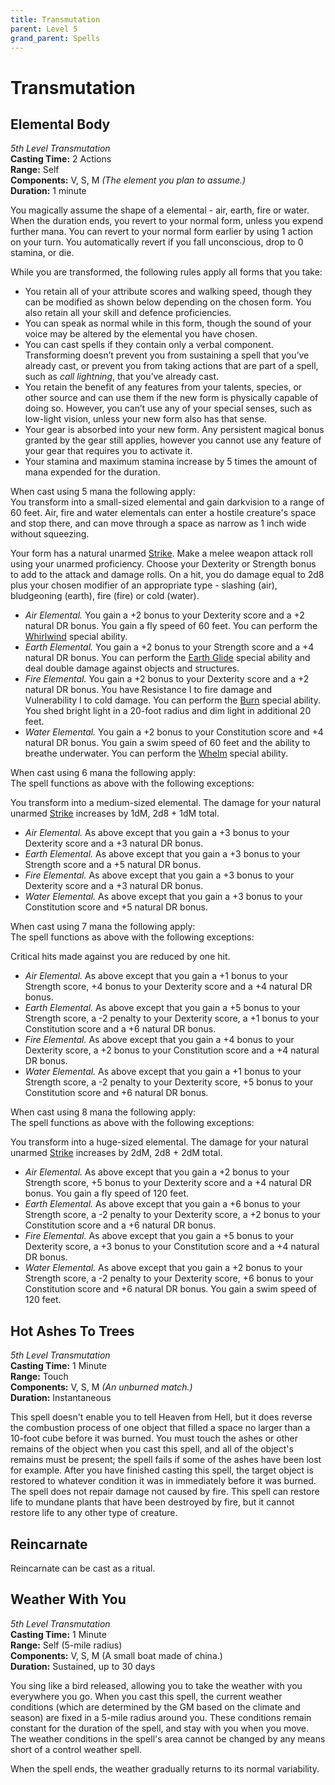```yaml
---
title: Transmutation
parent: Level 5
grand_parent: Spells
---
```


# Transmutation

## Elemental Body
*5th Level Transmutation*<br>
**Casting Time:** 2 Actions<br>
**Range:** Self<br>
**Components:** V, S, M *(The element you plan to assume.)*<br>
**Duration:** 1 minute

You magically assume the shape of a elemental - air, earth, fire or water. When the duration ends, you revert to your normal form, unless you expend further mana. You can revert to your normal form earlier by using 1 action on your turn. You automatically revert if you fall unconscious, drop to 0 stamina, or die.

While you are transformed, the following rules apply all forms that you take:<br>
* You retain all of your attribute scores and walking speed, though they can be modified as shown below depending on the chosen form. You also retain all your skill and defence proficiencies.
* You can speak as normal while in this form, though the sound of your voice may be altered by the elemental you have chosen.
* You can cast spells if they contain only a verbal component. Transforming doesn’t prevent you from sustaining a spell that you’ve already cast, or prevent you from taking actions that are part of a spell, such as *call lightning*, that you’ve already cast.
* You retain the benefit of any features from your talents, species, or other source and can use them if the new form is physically capable of doing so. However, you can’t use any of your special senses, such as low-light vision, unless your new form also has that sense.
* Your gear is absorbed into your new form. Any persistent magical bonus granted by the gear still applies, however you cannot use any feature of your gear that requires you to activate it.
* Your stamina and maximum stamina increase by 5 times the amount of mana expended for the duration.

When cast using 5 mana the following apply:<br>
You transform into a small-sized elemental and gain darkvision to a range of 60 feet. Air, fire and water elementals can enter a hostile creature's space and stop there, and can move through a space as narrow as 1 inch wide without squeezing.

Your form has a natural unarmed [Strike](https://stormchaserroleplaying.com/stormchaserRPG/Combat/Actions/Strike/). Make a melee weapon attack roll using your unarmed proficiency. Choose your Dexterity or Strength bonus to add to the attack and damage rolls. On a hit, you do damage equal to 2d8 plus your chosen modifier of an appropriate type - slashing (air), bludgeoning (earth), fire (fire) or cold (water).

* *Air Elemental.* You gain a +2 bonus to your Dexterity score and a +2 natural DR bonus. You gain a fly speed of 60 feet. You can perform the [Whirlwind](https://stormchaserroleplaying.com/stormchaserRPG/Beastiary/Abilities/Whirlwind/) special ability.
* *Earth Elemental.* You gain a +2 bonus to your Strength score and a +4 natural DR bonus. You can perform the [Earth Glide](https://stormchaserroleplaying.com/stormchaserRPG/Beastiary/Abilities/Earth/) special ability and deal double damage against objects and structures.
* *Fire Elemental.*  You gain a +2 bonus to your Dexterity score and a +2 natural DR bonus. You have Resistance I to fire damage and Vulnerability I to cold damage. You can perform the [Burn](https://stormchaserroleplaying.com/stormchaserRPG/Beastiary/Abilities/Burn/) special ability. You shed bright light in a 20-foot radius and dim light in additional 20 feet.
* *Water Elemental.* You gain a +2 bonus to your Constitution score and +4 natural DR bonus. You gain a swim speed of 60 feet and the ability to breathe underwater. You can perform the [Whelm](https://stormchaserroleplaying.com/stormchaserRPG/Beastiary/Abilities/Whelm/) special ability.

When cast using 6 mana the following apply:<br>
The spell functions as above with the following exceptions:

You transform into a medium-sized elemental. The damage for your natural unarmed [Strike](https://stormchaserroleplaying.com/stormchaserRPG/Combat/Actions/Strike/) increases by 1dM, 2d8 + 1dM total.

* *Air Elemental.* As above except that you gain a +3 bonus to your Dexterity score and a +3 natural DR bonus.
* *Earth Elemental.* As above except that you gain a +3 bonus to your Strength score and a +5 natural DR bonus.
* *Fire Elemental.*  As above except that you gain a +3 bonus to your Dexterity score and a +3 natural DR bonus.
* *Water Elemental.* As above except that you gain a +3 bonus to your Constitution score and +5 natural DR bonus.

When cast using 7 mana the following apply:<br>
The spell functions as above with the following exceptions:

Critical hits made against you are reduced by one hit.

* *Air Elemental.* As above except that you gain a +1 bonus to your Strength score, +4 bonus to your Dexterity score and a +4 natural DR bonus.
* *Earth Elemental.* As above except that you gain a +5 bonus to your Strength score, a -2 penalty to your Dexterity score, a +1 bonus to your Constitution score and a +6 natural DR bonus.
* *Fire Elemental.*  As above except that you gain a +4 bonus to your Dexterity score, a +2 bonus to your Constitution score and a +4 natural DR bonus.
* *Water Elemental.* As above except that you gain a +1 bonus to your Strength score, a -2 penalty to your Dexterity score, +5 bonus to your Constitution score and +6 natural DR bonus.

When cast using 8 mana the following apply:<br>
The spell functions as above with the following exceptions:

You transform into a huge-sized elemental. The damage for your natural unarmed [Strike](https://stormchaserroleplaying.com/stormchaserRPG/Combat/Actions/Strike/) increases by 2dM, 2d8 + 2dM total.

* *Air Elemental.* As above except that you gain a +2 bonus to your Strength score, +5 bonus to your Dexterity score and a +4 natural DR bonus. You gain a fly speed of 120 feet.
* *Earth Elemental.* As above except that you gain a +6 bonus to your Strength score, a -2 penalty to your Dexterity score, a +2 bonus to your Constitution score and a +6 natural DR bonus.
* *Fire Elemental.*  As above except that you gain a +5 bonus to your Dexterity score, a +3 bonus to your Constitution score and a +4 natural DR bonus.
* *Water Elemental.* As above except that you gain a +2 bonus to your Strength score, a -2 penalty to your Dexterity score, +6 bonus to your Constitution score and +6 natural DR bonus. You gain a swim speed of 120 feet.


## Hot Ashes To Trees
*5th Level Transmutation*<br>
**Casting Time:** 1 Minute<br>
**Range:** Touch<br>
**Components:** V, S, M *(An unburned match.)*<br>
**Duration:** Instantaneous

This spell doesn't enable you to tell Heaven from Hell, but it does reverse the combustion process of one object that filled a space no larger than a 10-foot cube before it was burned. You must touch the ashes or other remains of the object when you cast this spell, and all of the object's remains must be present; the spell fails if some of the ashes have been lost for example. After you have finished casting this spell, the target object is restored to whatever condition it was in immediately before it was burned. The spell does not repair damage not caused by fire. This spell can restore life to mundane plants that have been destroyed by fire, but it cannot restore life to any other type of creature.

## Reincarnate
Reincarnate can be cast as a ritual.

## Weather With You
*5th Level Transmutation*<br>
**Casting Time:** 1 Minute<br>
**Range:** Self (5-mile radius)<br>
**Components:** V, S, M (A small boat made of china.)<br>
**Duration:** Sustained, up to 30 days

You sing like a bird released, allowing you to take the weather with you everywhere you go. When you cast this spell, the current weather conditions (which are determined by the GM based on the climate and season) are fixed in a 5-mile radius around you. These conditions remain constant for the duration of the spell, and stay with you when you move. The weather conditions in the spell's area cannot be changed by any means short of a control weather spell.

When the spell ends, the weather gradually returns to its normal variability.
